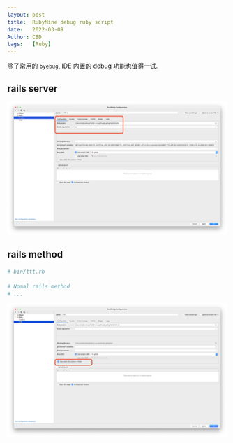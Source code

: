 ```yaml
---
layout: post
title:  RubyMine debug ruby script
date:   2022-03-09
Author: CBD
tags:   [Ruby]
---
```


除了常用的 `byebug`, IDE 内置的 debug 功能也值得一试.

## rails server

![rails-s](/images/rubymine-rails-server.png)

## rails method

```ruby
# bin/ttt.rb

# Nomal rails method
# ...
```

![rails-script](/images/rubymine-rails-script.png)
